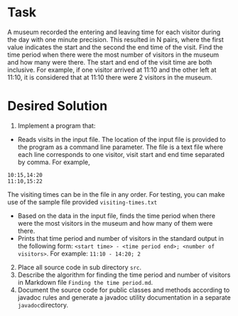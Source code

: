 # Task

A museum recorded the entering and leaving time for each visitor during the day with one minute precision. This resulted in N pairs, where the first value indicates the start and the second the end time of the visit. Find the time period when there were the most number of visitors in the museum and how many were there. The start and end of the visit time are both inclusive. For example, if one visitor arrived at 11:10 and the other left at 11:10, it is considered that at 11:10 there were 2 visitors in the museum.

# Desired Solution
 
1. Implement a program that:
  - Reads visits in the input file. The location of the input file is provided to the program as a command line parameter. The file is a text file where each line corresponds to one visitor, visit start and end time separated by comma. For example,
  ```
  10:15,14:20
  11:10,15:22
  ```
  The visiting times can be in the file in any order. For testing, you can make use of the sample file provided `visiting-times.txt`
  - Based on the data in the input file, finds the time period when there were the most visitors in the museum and how many of them were there. 
  - Prints that time period and number of visitors in the standard output in the following form: `<start time> - <time period end>; <number of visitors>`. For example: `11:10 - 14:20; 2`
2. Place all source code in sub directory `src`.
3. Describe the algorithm for finding the time period and number of visitors in Markdown file `Finding the time period.md`.
4. Document the source code for public classes and methods according to javadoc rules and generate a javadoc utility documentation in a separate `javadoc`directory.

